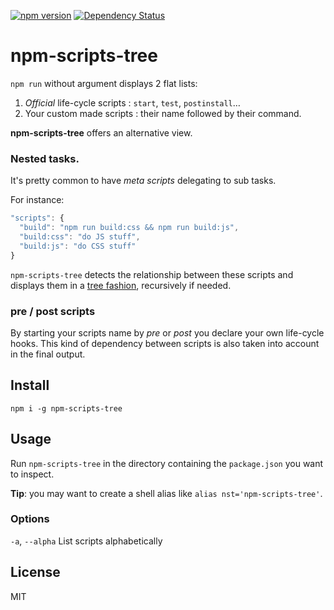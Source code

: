 [![npm version](https://badge.fury.io/js/npm-scripts-tree.svg)](http://badge.fury.io/js/npm-scripts-tree)
[![Dependency Status](https://david-dm.org/byteclubfr/npm-scripts-tree.png)](https://david-dm.org/byteclubfr/npm-scripts-tree)

# npm-scripts-tree

`npm run` without argument displays 2 flat lists:

  1. *Official* life-cycle scripts : `start`, `test`, `postinstall`…
  2. Your custom made scripts : their name followed by their command.

**npm-scripts-tree** offers an alternative view.

### Nested tasks.

It's pretty common to have *meta scripts* delegating to sub tasks.

For instance:

```js
"scripts": {
  "build": "npm run build:css && npm run build:js",
  "build:css": "do JS stuff",
  "build:js": "do CSS stuff"
}
```

`npm-scripts-tree` detects the relationship between these scripts and displays them in a [tree fashion](https://github.com/substack/node-archy), recursively if needed.

### pre / post scripts

By starting your scripts name by *pre* or *post* you declare your own life-cycle hooks. This kind of dependency between scripts is also taken into account in the final output.

## Install

`npm i -g npm-scripts-tree`

## Usage

Run `npm-scripts-tree` in the directory containing the `package.json` you want to inspect.

**Tip**: you may want to create a shell alias like `alias nst='npm-scripts-tree'`.

### Options

`-a`, `--alpha` List scripts alphabetically

## License

MIT
